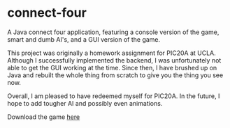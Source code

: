 # connect-four

A Java connect four application, featuring a console version of the game, smart and dumb AI's, and a GUI version of the game.

This project was originally a homework assignment for PIC20A at UCLA. Although I successfully implemented the backend, I was unfortunately not able to get the GUI working at the time. Since then, I have brushed up on Java and rebuilt the whole thing from scratch to give you the thing you see now.

Overall, I am pleased to have redeemed myself for PIC20A. In the future, I hope to add tougher AI and possibly even animations.

Download the game [here](https://github.com/dair68/connect-four/releases)
